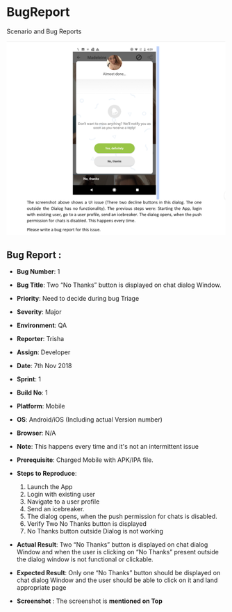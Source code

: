 # BugReport
Scenario and Bug Reports


<img src="1.png" width="900" />



## Bug Report :
- **Bug Number**: 1
- **Bug Title**: Two “No Thanks”  button is displayed on chat dialog Window.
- **Priority**: Need to decide during bug Triage
- **Severity**: Major
- **Environment**: QA
- **Reporter**: Trisha
- **Assign**: Developer
- **Date**: 7th Nov 2018
- **Sprint**: 1
- **Build No**: 1
- **Platform**: Mobile
- **OS**: Android/iOS (Including actual Version number)
- **Browser**: N/A
- **Note**: This happens every time and it's not an intermittent issue
- **Prerequisite**: Charged Mobile with APK/IPA file.
- **Steps to Reproduce**:
   1. Launch the App
   2. Login with existing user
   3. Navigate to a user profile
   4. Send an icebreaker.
   5. The dialog opens, when the push permission for chats is disabled. 
   6. Verify Two No Thanks button is displayed 
   7. No Thanks button outside Dialog is not working
 - **Actual Result**: Two “No Thanks”  button is displayed on chat dialog Window and when the user is clicking on “No Thanks”    present outside the dialog window is not functional or clickable.
 - **Expected Result**:  Only one “No Thanks”  button should be displayed on chat dialog Window and the user should be able to click on it and land appropriate page

- **Screenshot** : The screenshot is **mentioned on Top**

